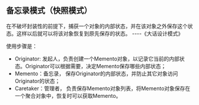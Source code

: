 ## 备忘录模式（快照模式）
在不破坏封装性的前提下，捕获一个对象的内部状态，并在该对象之外保存这个状态。这样以后就可以将该对象恢复到原先保存的状态。 ----《大话设计模式》

使用步骤是：
- Originator: 发起人，负责创建一个Memento对象，以记录它当前的内部状态。Originator可以根据需要，决定Memento保存哪些内部状态；
- Memento：备忘录， 保存Originator的内部状态，并防止其它对象访问Originator的状态；
- Caretaker：管理者， 负责保存Memento对象列表，将Memento对象保存在一个聚合对象中，恢复时可以获取Memento。
